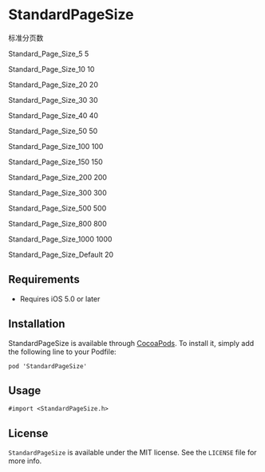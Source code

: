 # StandardPageSize

标准分页数

Standard_Page_Size_5    5

Standard_Page_Size_10   10

Standard_Page_Size_20   20

Standard_Page_Size_30   30

Standard_Page_Size_40   40

Standard_Page_Size_50   50


Standard_Page_Size_100  100

Standard_Page_Size_150  150

Standard_Page_Size_200  200

Standard_Page_Size_300  300

Standard_Page_Size_500  500

Standard_Page_Size_800  800

Standard_Page_Size_1000 1000

Standard_Page_Size_Default 20

## Requirements

* Requires iOS 5.0 or later

## Installation

StandardPageSize is available through [CocoaPods](https://cocoapods.org/pods/StandardPageSize). To install it, simply add the following line to your Podfile:

```
pod 'StandardPageSize'
```

## Usage

```
#import <StandardPageSize.h>
```

## License

`StandardPageSize` is available under the MIT license. See the `LICENSE` file for more info.
